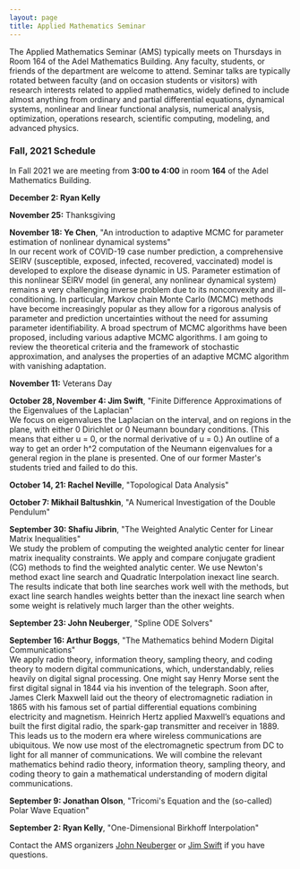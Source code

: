 ```yaml
---
layout: page
title: Applied Mathematics Seminar
---
```


The Applied Mathematics Seminar (AMS) typically meets on Thursdays in Room 164 of the Adel Mathematics Building.  Any faculty, students, or friends of the department are welcome to attend. Seminar talks are typically rotated between faculty (and on occasion students or visitors) with research interests related to applied mathematics, widely defined to include almost anything from ordinary and partial differential equations, dynamical systems, nonlinear and linear functional analysis, numerical analysis, optimization, operations research, scientific computing, modeling, and advanced physics.

### Fall, 2021 Schedule

In Fall 2021 we are meeting from **3:00 to 4:00** in room **164** of the Adel Mathematics Building.

**December 2: Ryan Kelly**

**November 25:** Thanksgiving

**November 18: Ye Chen**, "An introduction to adaptive MCMC for parameter estimation of nonlinear dynamical systems"\
In our recent work of COVID-19 case number prediction, a comprehensive SEIRV (susceptible, exposed, infected, recovered, vaccinated) model is developed to explore the disease dynamic in US. Parameter estimation of this nonlinear SEIRV model (in general, any nonlinear dynamical system) remains a very challenging inverse problem due to its nonconvexity and ill-conditioning. In particular, Markov chain Monte Carlo (MCMC) methods have become increasingly popular as they allow for a rigorous analysis of parameter and prediction uncertainties without the need for assuming parameter identifiability. A broad spectrum of MCMC algorithms have been proposed, including various adaptive MCMC algorithms.  I am going to review the theoretical criteria and the framework of stochastic approximation, and analyses the properties of an adaptive MCMC algorithm with vanishing adaptation.

**November 11:** Veterans Day

**October 28, November 4: Jim Swift**, "Finite Difference Approximations of the Eigenvalues of the Laplacian"\
We focus on eigenvalues the Laplacian on the interval, and on regions in the plane, with either 0 Dirichlet or 0 Neumann boundary conditions.
(This means that either u = 0, or the normal derivative of u = 0.) An outline of a way to get an order h^2 computation of the Neumann eigenvalues 
for a general region in the plane is presented.
One of our former Master's students tried and failed to do this.

**October 14, 21: Rachel Neville**, "Topological Data Analysis"

**October 7: Mikhail Baltushkin**, "A Numerical Investigation of the Double Pendulum"

**September 30: Shafiu Jibrin**, "The Weighted Analytic Center for Linear Matrix Inequalities"\
We study the problem of computing the weighted analytic center for linear matrix inequality constraints. We apply and compare conjugate gradient (CG) methods to find the weighted analytic center.  We use Newton's method exact line search and Quadratic Interpolation inexact line search.  The results indicate that both line searches work well with the methods, but exact line search handles weights better than the inexact line search when some weight is relatively much larger than the other weights. 

**September 23: John Neuberger**, "Spline ODE Solvers"

**September 16: Arthur Boggs**, "The Mathematics behind Modern Digital Communications"\
We apply radio theory, information theory, sampling theory, and coding theory to modern digital
communications, which, understandably, relies heavily on digital signal processing. One might say Henry
Morse sent the first digital signal in 1844 via his invention of the telegraph. Soon after, James Clerk
Maxwell laid out the theory of electromagnetic radiation in 1865 with his famous set of partial
differential equations combining electricity and magnetism. Heinrich Hertz applied Maxwell’s equations
and built the first digital radio, the spark-gap transmitter and receiver in 1889. This leads us to the
modern era where wireless communications are ubiquitous. We now use most of the electromagnetic
spectrum from DC to light for all manner of communications. We will combine the relevant mathematics
behind radio theory, information theory, sampling theory, and coding theory to gain a mathematical
understanding of modern digital communications.

**September 9: Jonathan Olson**, "Tricomi's Equation and the (so-called) Polar Wave Equation"

**September 2: Ryan Kelly**, "One-Dimensional Birkhoff Interpolation"

Contact the AMS organizers [John Neuberger](mailto:John.Neuberger@nau.edu) or [Jim Swift](mailto:Jim.Swfit@nau.edu) if you have questions.

